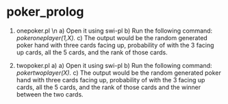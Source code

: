 # poker_prolog

1. onepoker.pl
\n
a) Open it using swi-pl
b) Run the following command:
_pokeroneplayer(1,X)._
c) The output would be the random generated poker hand with three cards facing up, probability of with the 3 facing
up cards, all the 5 cards, and the rank of those cards.

2. twopoker.pl
a) a) Open it using swi-pl
b) Run the following command:
_pokertwoplayer(X)._
c) The output would be the random generated poker hand with three cards facing up, probability of with the 3 facing
up cards, all the 5 cards, and the rank of those cards and the winner between the two cards.



